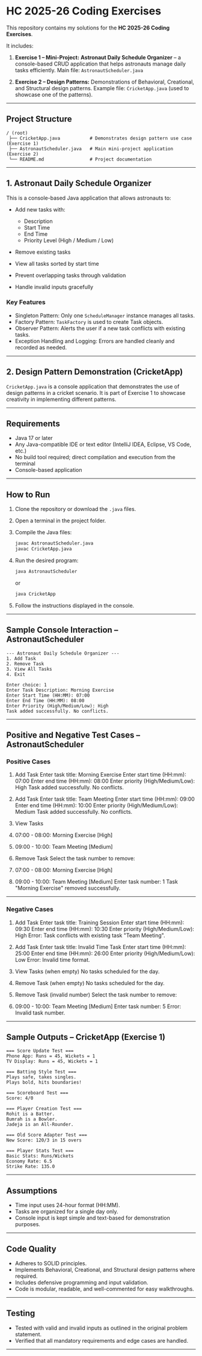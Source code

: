 # HC 2025-26 Coding Exercises

This repository contains my solutions for the **HC 2025-26 Coding Exercises**.

It includes:

1.  **Exercise 1 – Mini-Project:**
   **Astronaut Daily Schedule Organizer** – a console-based CRUD application that helps astronauts manage daily tasks efficiently.
   Main file: `AstronautScheduler.java`

2. **Exercise 2 – Design Patterns:**
   Demonstrations of Behavioral, Creational, and Structural design patterns.
   Example file: `CricketApp.java` (used to showcase one of the patterns).

---

## Project Structure

```
/ (root)
 ├── CricketApp.java           # Demonstrates design pattern use case (Exercise 1)
 ├── AstronautScheduler.java   # Main mini-project application (Exercise 2)
 └── README.md                 # Project documentation
```

---

## 1. Astronaut Daily Schedule Organizer

This is a console-based Java application that allows astronauts to:

* Add new tasks with:

  * Description
  * Start Time
  * End Time
  * Priority Level (High / Medium / Low)
* Remove existing tasks
* View all tasks sorted by start time
* Prevent overlapping tasks through validation
* Handle invalid inputs gracefully

### Key Features

* Singleton Pattern: Only one `ScheduleManager` instance manages all tasks.
* Factory Pattern: `TaskFactory` is used to create Task objects.
* Observer Pattern: Alerts the user if a new task conflicts with existing tasks.
* Exception Handling and Logging: Errors are handled cleanly and recorded as needed.

---

## 2. Design Pattern Demonstration (CricketApp)

`CricketApp.java` is a console application that demonstrates the use of design patterns in a cricket scenario.
It is part of Exercise 1 to showcase creativity in implementing different patterns.

---

## Requirements

* Java 17 or later
* Any Java-compatible IDE or text editor (IntelliJ IDEA, Eclipse, VS Code, etc.)
* No build tool required; direct compilation and execution from the terminal
* Console-based application

---

## How to Run

1. Clone the repository or download the `.java` files.
2. Open a terminal in the project folder.
3. Compile the Java files:

   ```bash
   javac AstronautScheduler.java
   javac CricketApp.java
   ```
4. Run the desired program:

   ```bash
   java AstronautScheduler
   ```

   or

   ```bash
   java CricketApp
   ```
5. Follow the instructions displayed in the console.

---

## Sample Console Interaction – AstronautScheduler

```
--- Astronaut Daily Schedule Organizer ---
1. Add Task
2. Remove Task
3. View All Tasks
4. Exit

Enter choice: 1
Enter Task Description: Morning Exercise
Enter Start Time (HH:MM): 07:00
Enter End Time (HH:MM): 08:00
Enter Priority (High/Medium/Low): High
Task added successfully. No conflicts.
```

---

## Positive and Negative Test Cases – AstronautScheduler

### Positive Cases

1. Add Task
   Enter task title: Morning Exercise
   Enter start time (HH:mm): 07:00
   Enter end time (HH:mm): 08:00
   Enter priority (High/Medium/Low): High
   Task added successfully. No conflicts.

2. Add Task
   Enter task title: Team Meeting
   Enter start time (HH:mm): 09:00
   Enter end time (HH:mm): 10:00
   Enter priority (High/Medium/Low): Medium
   Task added successfully. No conflicts.

3. View Tasks

4. 07:00 - 08:00: Morning Exercise [High]

5. 09:00 - 10:00: Team Meeting [Medium]

6. Remove Task
   Select the task number to remove:

7. 07:00 - 08:00: Morning Exercise [High]

8. 09:00 - 10:00: Team Meeting [Medium]
   Enter task number: 1
   Task "Morning Exercise" removed successfully.

---

### Negative Cases

1. Add Task
   Enter task title: Training Session
   Enter start time (HH:mm): 09:30
   Enter end time (HH:mm): 10:30
   Enter priority (High/Medium/Low): High
   Error: Task conflicts with existing task "Team Meeting".

2. Add Task
   Enter task title: Invalid Time Task
   Enter start time (HH:mm): 25:00
   Enter end time (HH:mm): 26:00
   Enter priority (High/Medium/Low): Low
   Error: Invalid time format.

3. View Tasks (when empty)
   No tasks scheduled for the day.

4. Remove Task (when empty)
   No tasks scheduled for the day.

5. Remove Task (invalid number)
   Select the task number to remove:

6. 09:00 - 10:00: Team Meeting [Medium]
   Enter task number: 5
   Error: Invalid task number.

---

## Sample Outputs – CricketApp (Exercise 1)

```
=== Score Update Test ===
Phone App: Runs = 45, Wickets = 1
TV Display: Runs = 45, Wickets = 1

=== Batting Style Test ===
Plays safe, takes singles.
Plays bold, hits boundaries!

=== Scoreboard Test ===
Score: 4/0

=== Player Creation Test ===
Rohit is a Batter.
Bumrah is a Bowler.
Jadeja is an All-Rounder.

=== Old Score Adapter Test ===
New Score: 120/3 in 15 overs

=== Player Stats Test ===
Basic Stats: Runs/Wickets
Economy Rate: 6.5
Strike Rate: 135.0
```

---

## Assumptions

* Time input uses 24-hour format (HH:MM).
* Tasks are organized for a single day only.
* Console input is kept simple and text-based for demonstration purposes.

---

## Code Quality

* Adheres to SOLID principles.
* Implements Behavioral, Creational, and Structural design patterns where required.
* Includes defensive programming and input validation.
* Code is modular, readable, and well-commented for easy walkthroughs.

---

## Testing

* Tested with valid and invalid inputs as outlined in the original problem statement.
* Verified that all mandatory requirements and edge cases are handled.

---

